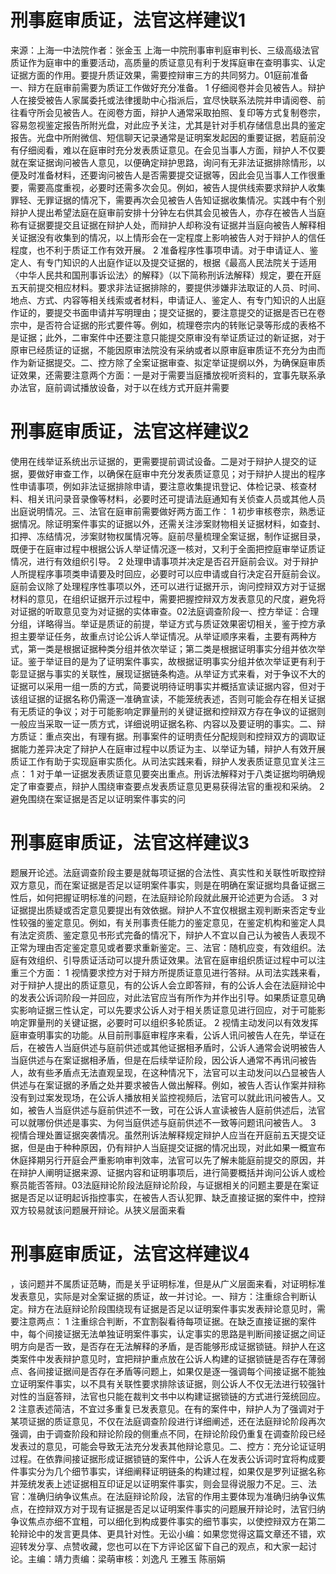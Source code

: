 # 刑事庭审质证，法官这样建议1

来源：上海一中法院作者：张金玉 上海一中院刑事审判庭审判长、三级高级法官质证作为庭审中的重要活动，高质量的质证意见有利于发挥庭审在查明事实、认定证据方面的作用。要提升质证效果，需要控辩审三方的共同努力。01庭前准备一、辩方在庭审前需要为质证工作做好充分准备。 1  仔细阅卷并会见被告人。辩护人在接受被告人家属委托或法律援助中心指派后，宜尽快联系法院并申请阅卷、前往看守所会见被告人。在阅卷方面，辩护人通常采取拍照、复印等方式复制卷宗，容易忽视鉴定报告所附光盘，对此应予关注，尤其是针对手机存储信息出具的鉴定报告。光盘中所附微信、短信聊天记录通常是证明案发起因的重要证据，若庭前没有仔细阅看，难以在庭审时充分发表质证意见。在会见当事人方面，辩护人不仅要就在案证据询问被告人意见，以便确定辩护思路，询问有无非法证据排除情形，以便及时准备材料，还要询问被告人是否需要提交证据等，因此会见当事人工作很重要，需要高度重视，必要时还需多次会见。例如，被告人提供线索要求辩护人收集罪轻、无罪证据的情况下，需要再次会见被告人告知证据收集情况。实践中有个别辩护人提出希望法庭在庭审前安排十分钟左右供其会见被告人，亦存在被告人当庭称有证据要提交且证据在辩护人处，而辩护人却称没有证据并当庭向被告人解释相关证据没有收集到的情况，以上情形会在一定程度上影响被告人对于辩护人的信任程度，也不利于质证工作有效开展。 2  准备程序性事项申请。对于申请证人、鉴定人、有专门知识的人出庭作证以及提交证据的，根据《最高人民法院关于适用〈中华人民共和国刑事诉讼法〉的解释》（以下简称刑诉法解释）规定，要在开庭五天前提交相应材料。要求非法证据排除的，要提供涉嫌非法取证的人员、时间、地点、方式、内容等相关线索或者材料，申请证人、鉴定人、有专门知识的人出庭作证的，要提交书面申请并写明理由；提交证据的，要注意提交的证据是否已在卷宗中，是否符合证据的形式要件等。例如，梳理卷宗内的转账记录等形成的表格不是证据；此外，二审案件中还要注意只能提交原审没有举证质证过的新证据，对于原审已经质证的证据，不能因原审法院没有采纳或者以原审庭审质证不充分为由而作为新证据提交。二、控方除了全案证据审查、拟定举证提纲以外，为确保庭审质证效果，还需要注意两个方面：一是对于需要当庭播放视听资料的，宜事先联系承办法官，庭前调试播放设备，对于以在线方式开庭并需要

# 刑事庭审质证，法官这样建议2

使用在线举证系统出示证据的，更需要提前调试设备。二是对于辩护人提交的证据，要做好审查工作，以确保在庭审中充分发表质证意见；对于辩护人提出的程序性申请事项，例如非法证据排除申请，要注意收集提讯登记、体检记录、核查材料、相关讯问录音录像等材料，必要时还可提请法庭通知有关侦查人员或其他人员出庭说明情况。三、法官在庭审前需要做好两方面工作： 1  初步审核卷宗，熟悉证据情况。除证明案件事实的证据以外，还需关注涉案财物相关证据材料，如查封、扣押、冻结情况，涉案财物权属情况等。庭前尽量梳理全案证据，制作证据目录，既便于在庭审过程中根据公诉人举证情况逐一核对，又利于全面把控庭审举证质证情况，进行有效组织引导。 2  处理申请事项并决定是否召开庭前会议。对于辩护人所提程序事项类申请要及时回应，必要时可以应申请或自行决定召开庭前会议。庭前会议除了处理程序性事项以外，还可以进行证据开示，询问控辩双方对于证据材料的意见，在组织证据开示过程中，需要把握控辩双方发表意见的尺度，避免将对证据的听取意见变为对证据的实体审查。02法庭调查阶段一、控方举证：合理分组，详略得当。举证是质证的前提，举证方式与质证效果密切相关，鉴于控方承担主要举证任务，故重点讨论公诉人举证情况。从举证顺序来看，主要有两种方式，第一类是根据证据种类分组并依次举证；第二类是根据证明事实分组并依次举证。鉴于举证目的是为了证明案件事实，故根据证明事实分组并依次举证更有利于彰显证据与事实的关联性，展现证据链条构造。从举证方式来看，对于争议不大的证据可以采用一组一质的方式，简要说明待证明事实并概括宣读证据内容，但对于该组证据的证据名称仍需逐一准确宣读，不能笼统表述，否则可能会存在相关证据有无质证的争议；对于可能影响定罪量刑的关键证据和控辩双方存在争议的证据则一般应当采取一证一质方式，详细说明证据名称、内容以及要证明的事实。二、辩方质证：重点突出，有理有据。刑事案件的证明责任分配规则和控辩双方的调取证据能力差异决定了辩护人在庭审过程中以质证为主、以举证为辅，辩护人有效开展质证工作有助于实现庭审实质化。从司法实践来看，辩护人发表质证意见宜关注三点： 1  对于单一证据发表质证意见要突出重点。刑诉法解释对于八类证据均明确规定了审查要点，辩护人围绕审查要点发表质证意见更易获得法官的重视和采纳。 2  避免围绕在案证据是否足以证明案件事实的问

# 刑事庭审质证，法官这样建议3

题展开论述。法庭调查阶段主要是就每项证据的合法性、真实性和关联性听取控辩双方意见，而在案证据是否足以证明案件事实，则是在明确在案证据均具备证据三性后，如何把握证明标准的问题，在法庭辩论阶段就此展开论述更为合适。 3  对证据提出质疑或否定意见要提出有效依据。辩护人不宜仅根据主观判断来否定专业性较强的鉴定意见。例如，有关刑事责任能力的鉴定意见，在鉴定机构和鉴定人具有法定资质、鉴定意见书形式完备的情况下，辩护人不宜以自己认为被告人表现不正常为理由否定鉴定意见或者要求重新鉴定。三、法官：随机应变，有效组织。法庭有效组织、引导质证活动可以提升质证效果。法官在庭审组织质证过程中可以注重三个方面： 1  视情要求控方对于辩方所提质证意见进行答辩。从司法实践来看，对于辩护人提出的质证意见，有的公诉人会立即答辩，有的公诉人会在法庭辩论中的发表公诉词阶段一并回应，对此法官应当有所作为并作出引导。如果质证意见确实影响证据三性认定，可以先要求公诉人对于相关质证意见进行回应，对于可能影响定罪量刑的关键证据，必要时可以组织多轮质证。 2  视情主动发问以有效发挥庭审查明事实的功能。从目前刑事庭审程序来看，公诉人讯问被告人在先，举证在后，在被告人当庭供述与庭前供述或其他证据相矛盾时，公诉人通常会说明被告人当庭供述与在案证据相矛盾，但是在后续举证阶段，因公诉人通常不再讯问被告人，故有些矛盾点无法直观呈现，在这种情况下，法官可以主动发问以凸显被告人供述与在案证据的矛盾之处并要求被告人做出解释。例如，被告人否认作案并辩称没有到过案发现场，在公诉人播放相关监控视频后，法官可以就此讯问被告人。又如，被告人当庭供述与庭前供述不一致，可在公诉人宣读被告人庭前供述后，法官可以就哪份供述是事实、为何当庭供述与庭前供述不一致等问题讯问被告人。 3  视情合理处置证据突袭情况。虽然刑诉法解释规定辩护人应当在开庭前五天提交证据，但是由于种种原因，仍有辩护人当庭提交证据的情况出现，对此如果一概宣布休庭择期另行开庭会严重影响审判效率，法官可以先了解未能庭前提交的原因，并在辩护人阐明证据来源、证据内容和证明事项后，进行简要概括并询问公诉人或检察员能否答辩。03法庭辩论阶段法庭辩论阶段，与证据相关的问题主要是在案证据是否足以证明起诉指控事实，在被告人否认犯罪、缺乏直接证据的案件中，控辩双方较易就该问题展开辩论。从狭义层面来看

# 刑事庭审质证，法官这样建议4

，该问题并不属质证范畴，而是关乎证明标准，但是从广义层面来看，对证明标准发表意见，实际是对全案证据的质证，故一并讨论。一、辩方：注重综合判断认定。辩方在法庭辩论阶段围绕现有证据是否足以证明案件事实发表辩论意见时，需要注意两点： 1  注重综合判断，不宜割裂看待每项证据。在缺乏直接证据的案件中，每个间接证据无法单独证明案件事实，认定事实的思路是判断间接证据之间证明方向是否一致，是否存在无法解释的矛盾，是否能够形成证据锁链。辩护人在这类案件中发表辩护意见时，宜把辩护重点放在公诉人构建的证据锁链是否存在薄弱点、各间接证据间是否存在矛盾等问题上，如果仅是逐一强调每个间接证据不能独立证明案件事实，以不具有关联性要求排除该证据，则公诉人不仅无法进行较强针对性的当庭答辩，法官也只能在裁判文书中以构建证据锁链的方式进行笼统回应。 2  注意表述简洁，不宜过多重复已发表意见。在有的案件中，辩护人为了强调对于某项证据的质证意见，不仅在法庭调查阶段进行详细阐述，还在法庭辩论阶段再次强调，由于调查阶段和辩论阶段的侧重点不同，在辩论阶段仍重复在调查阶段已经发表过的意见，可能会导致无法充分发表其他辩论意见。二、控方：充分论证证明过程。在依靠间接证据形成证据锁链的案件中，公诉人在发表公诉词时宜将构成要件事实分为几个细节事实，详细阐释证明链条的构建过程，如果仅是罗列证据名称并笼统发表上述证据相互印证足以证明案件事实，则会显得说服力不足。三、法官：准确归纳争议焦点。在法庭辩论阶段，法官的作用主要体现为准确归纳争议焦点，在控辩双方对于现有证据是否足以证明案件事实的问题展开辩论时，法官归纳争议焦点亦细不宜粗，可以细化到构成要件事实的细节事实，以使控辩双方在第二轮辩论中的发言更具体、更具针对性。无讼小编：如果您觉得这篇文章还不错，欢迎转发分享、点赞收藏，您也可以在下方评论区留下自己的观点，和大家一起讨论。主编：靖力责编：梁萌审核：刘逸凡 王雅玉 陈丽娟

